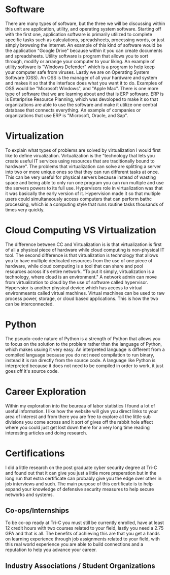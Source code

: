# Software
There are many types of software, but the three we will be discussing within this unit are application, utility, and operating system software. Starting off with the first one, application software is primarily utilized to complete specific tasks such as calculations, spreadsheets, processing words, or just simply browsing the internet. An example of this kind of software would be the application "Google Drive" because within it you can create documents and spreadsheets. Utility software is program that allows you to sort through, modify or arrange your computer to your liking. An example of utility software is "Windows Defender" which is a  program to help keep your computer safe from viruses. Lastly we are on Operating System Software (OSS). An OSS is the manager of all your hardware and system and makes it so that the interface does what you want it to do. Examples of OSS would be "Microsoft Windows", and "Apple Mac". There is one more type of software that we are learning about and that is ERP software. ERP is is Enteriprise Resource Planning, which was devoloped to make it so that organizations are able to use the software and make it utilize one central database that connects everything. An example of companies or organizations that use ERP is "Microsoft, Oracle, and Sap".


# Virtualization 
To explain what types of problems are solved by virtualization I would first like to define virualization. Virtualization is the "technology that lets you create useful IT services using resources that are traditionally bound to hardware". The problems that virtualization can solve are splitting a server into two or more unique ones so that they can run different tasks at once. This can be very useful for physical servers because instead of wasting space and being able to only run one program you can run multiple and use the servers powers to its full use. Hypervisors role in virtualization was that it was basically the early version of it. Hypervision made it so that multiple users could simultaneously access computers that can perform bathc processing, which is a computing style that runs routine tasks thousands of times very quickly. 

# Cloud Computing VS Virtualization
The difference between CC and Virtualization is is that virtualization is first of all a physical piece of hardware while cloud computing is non-physical IT tool. The second difference is that virtualization is technology that allows you to have multiple dedicated resources from the use of one piece of hardware, while cloud computing is a tool that can share and pool resources across it's entire network. "To put it simply, virtualization is a technology, where cloud is an environment." A network admin can move from virtualization to cloud by the use of software called hypervisor. Hypervsior is another physical device which has access to virtual environmeants called virtual machines. Virtual machines can be used to raw process power, storage, or cloud based applications. This is how the two can be interconnected.

# Python
The pseudo-code nature of Python is a strength of Python that allows you to focus on the solution to the problem rather than the language of Python, which makes usuing it very easy. An interpreted language is different from a compiled language because you do not need compilation to run binary, instead it is ran directly from the source code. A language like Python is interpreted because it does not need to be compiled in order to work, it just goes off it's source code.

# Career Exploration
Within my exploration into the beureau of labor statistics I found a lot of useful information. I like how the website will give you direct links to your area of interest and from there you are free to explore all the little sub divisions you come across and it sort of gives off the rabbit hole affect where you could just get lost down there for a very long time reading interesting articles and doing research. 

# Certifications
I did a little research on the post graduate cyber security degree at Tri-C and found out that it can give you just a little more preperation but in the long run that extra certificate can probably give you the edge over other in job interviews and such. The main purpose of this certificate is to help expand your knowledge of defensive security measures to help secure networks and systems.

## Co-ops/Internships
To be co-op ready at Tri-C you must still be currently enrolled, have at least 12 credit hours with two courses related to your field, lastly you need a 2.75 GPA and that is all. The benefits of achieving this are that you get a hands on learning experience through job assignments related to your field, with this real world experience you are able to build connections and a reputation to help you advance your career. 

## Industry Associations / Student Organizations

